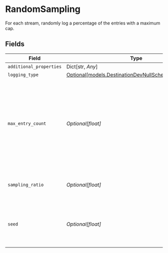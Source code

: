 # RandomSampling

For each stream, randomly log a percentage of the entries with a maximum cap.


## Fields

| Field                                                                                                                                   | Type                                                                                                                                    | Required                                                                                                                                | Description                                                                                                                             | Example                                                                                                                                 |
| --------------------------------------------------------------------------------------------------------------------------------------- | --------------------------------------------------------------------------------------------------------------------------------------- | --------------------------------------------------------------------------------------------------------------------------------------- | --------------------------------------------------------------------------------------------------------------------------------------- | --------------------------------------------------------------------------------------------------------------------------------------- |
| `additional_properties`                                                                                                                 | Dict[str, *Any*]                                                                                                                        | :heavy_minus_sign:                                                                                                                      | N/A                                                                                                                                     |                                                                                                                                         |
| `logging_type`                                                                                                                          | [Optional[models.DestinationDevNullSchemasLoggingType]](../models/destinationdevnullschemasloggingtype.md)                              | :heavy_minus_sign:                                                                                                                      | N/A                                                                                                                                     |                                                                                                                                         |
| `max_entry_count`                                                                                                                       | *Optional[float]*                                                                                                                       | :heavy_minus_sign:                                                                                                                      | Number of entries to log. This destination is for testing only. So it won't make sense to log infinitely. The maximum is 1,000 entries. | 100                                                                                                                                     |
| `sampling_ratio`                                                                                                                        | *Optional[float]*                                                                                                                       | :heavy_minus_sign:                                                                                                                      | A positive floating number smaller than 1.                                                                                              | 0.001                                                                                                                                   |
| `seed`                                                                                                                                  | *Optional[float]*                                                                                                                       | :heavy_minus_sign:                                                                                                                      | When the seed is unspecified, the current time millis will be used as the seed.                                                         | 1900                                                                                                                                    |